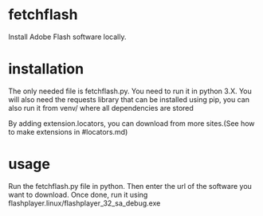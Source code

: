 # fetchflash
Install Adobe Flash software locally.

# installation
The only needed file is fetchflash.py.
You need to run it in python 3.X.
You will also need the requests library that can be installed using pip,
you can also run it from venv/ where all dependencies are stored

By adding extension.locators, you can download from more sites.(See how to make extensions in #locators.md)

# usage
Run the fetchflash.py file in python. Then enter the url of the software you want to download.
Once done, run it using flashplayer.linux/flashplayer_32_sa_debug.exe
